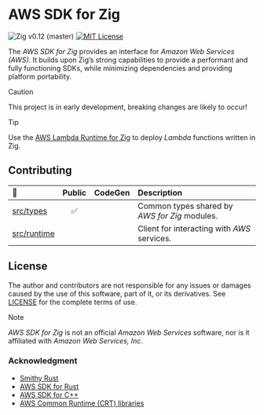 # AWS SDK for Zig
![Zig v0.12 (master)](https://img.shields.io/badge/Zig-v0.12_(master)-black?logo=zig&logoColor=F7A41D)
[![MIT License](https://img.shields.io/github/license/by-nir/aws-sdk-zig)](https://github.com/by-nir/aws-sdk-zig/LICENSE)

The _AWS SDK for Zig_ provides an interface for _Amazon Web Services (AWS)_.
It builds upon Zig’s strong capabilities to provide a performant and fully
functioning SDKs, while minimizing dependencies and providing platform portability.

> [!CAUTION]
> This project is in early development, breaking changes are likely to occur!

> [!TIP]
> Use the [AWS Lambda Runtime for Zig](https://github.com/by-nir/aws-lambda-zig)
> to deploy _Lambda_ functions written in Zig.

## Contributing

| 📁 | Public | CodeGen | Description |
|:-|:-:|:-:|:-|
| [src/types](src/types) | ✅ | | Common types shared by _AWS for Zig_ modules. |
| [src/runtime](src/runtime) | | | Client for interacting with _AWS_ services. |

## License

The author and contributors are not responsible for any issues or damages caused
by the use of this software, part of it, or its derivatives. See [LICENSE](/LICENSE)
for the complete terms of use.

> [!NOTE]
> _AWS SDK for Zig_ is not an official _Amazon Web Services_ software, nor is it
> affiliated with _Amazon Web Services, Inc_.


### Acknowledgment

- [Smithy Rust](https://github.com/smithy-lang/smithy-rs)
- [AWS SDK for Rust](https://github.com/awslabs/aws-sdk-rust)
- [AWS SDK for C++](https://github.com/aws/aws-sdk-cpp)
- [AWS Common Runtime (CRT) libraries](https://docs.aws.amazon.com/sdkref/latest/guide/common-runtime.html)